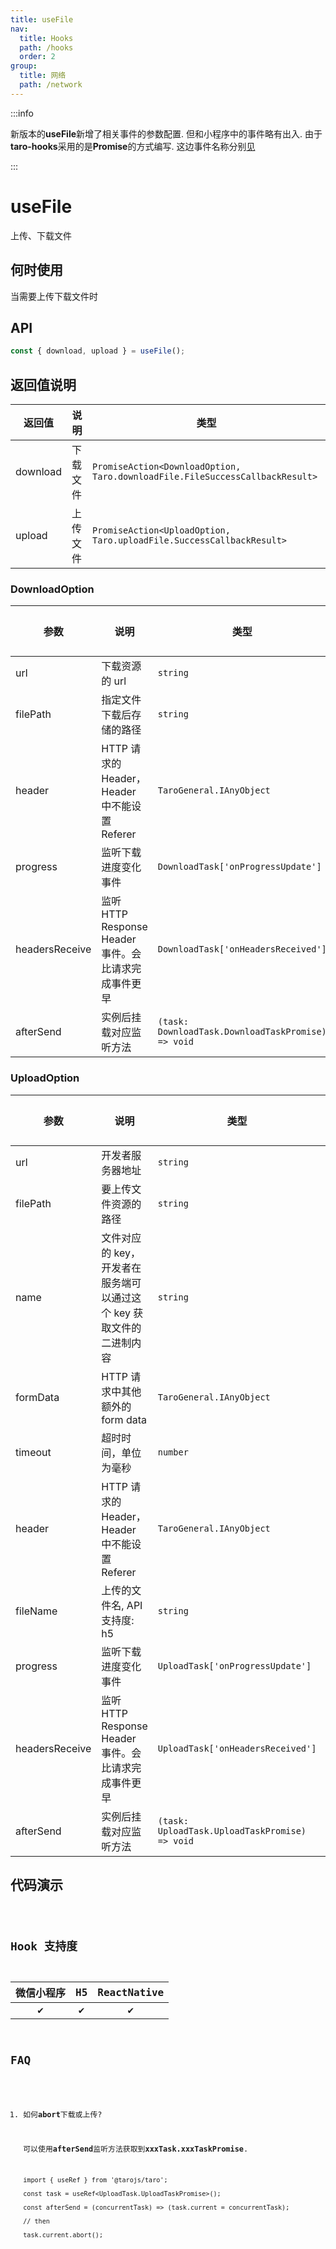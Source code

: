 ```yaml
---
title: useFile
nav:
  title: Hooks
  path: /hooks
  order: 2
group:
  title: 网络
  path: /network
---
```


:::info

新版本的**useFile**新增了相关事件的参数配置. 但和小程序中的事件略有出入. 由于**taro-hooks**采用的是**Promise**的方式编写. 这边事件名称分别[见](https://github.com/NervJS/taro/issues/509#issuecomment-415254183)

:::

# useFile

上传、下载文件

## 何时使用

当需要上传下载文件时

## API

```jsx
const { download, upload } = useFile();
```

## 返回值说明

| 返回值   | 说明     | 类型                                                                         |
| -------- | -------- | ---------------------------------------------------------------------------- |
| download | 下载文件 | `PromiseAction<DownloadOption, Taro.downloadFile.FileSuccessCallbackResult>` |
| upload   | 上传文件 | `PromiseAction<UploadOption, Taro.uploadFile.SuccessCallbackResult>`         |

### DownloadOption

| 参数           | 说明                                                 | 类型                                               | 默认值 |
| -------------- | ---------------------------------------------------- | -------------------------------------------------- | ------ |
| url            | 下载资源的 url                                       | `string`                                           | -      |
| filePath       | 指定文件下载后存储的路径                             | `string`                                           | -      |
| header         | HTTP 请求的 Header，Header 中不能设置 Referer        | `TaroGeneral.IAnyObject`                           | -      |
| progress       | 监听下载进度变化事件                                 | `DownloadTask['onProgressUpdate']`                 | -      |
| headersReceive | 监听 HTTP Response Header 事件。会比请求完成事件更早 | `DownloadTask['onHeadersReceived']`                | -      |
| afterSend      | 实例后挂载对应监听方法                               | `(task: DownloadTask.DownloadTaskPromise) => void` | -      |

### UploadOption

| 参数           | 说明                                                                | 类型                                           | 默认值 |
| -------------- | ------------------------------------------------------------------- | ---------------------------------------------- | ------ |
| url            | 开发者服务器地址                                                    | `string`                                       | -      |
| filePath       | 要上传文件资源的路径                                                | `string`                                       | -      |
| name           | 文件对应的 key，开发者在服务端可以通过这个 key 获取文件的二进制内容 | `string`                                       | -      |
| formData       | HTTP 请求中其他额外的 form data                                     | `TaroGeneral.IAnyObject`                       | -      |
| timeout        | 超时时间，单位为毫秒                                                | `number`                                       | -      |
| header         | HTTP 请求的 Header，Header 中不能设置 Referer                       | `TaroGeneral.IAnyObject`                       | -      |
| fileName       | 上传的文件名, API 支持度: h5                                        | `string`                                       | -      |
| progress       | 监听下载进度变化事件                                                | `UploadTask['onProgressUpdate']`               | -      |
| headersReceive | 监听 HTTP Response Header 事件。会比请求完成事件更早                | `UploadTask['onHeadersReceived']`              | -      |
| afterSend      | 实例后挂载对应监听方法                                              | `(task: UploadTask.UploadTaskPromise) => void` | -      |

## 代码演示

<code src="useFile/index" group="network" />

## Hook 支持度

| 微信小程序 | H5  | ReactNative |
| :--------: | :-: | :---------: |
|     ✔️     | ✔️  |     ✔️      |

## FAQ

1. 如何**abort**下载或上传?

   可以使用**afterSend**监听方法获取到**xxxTask.xxxTaskPromise**.

   ```tsx showLineNumbers
   import { useRef } from '@tarojs/taro';

   const task = useRef<UploadTask.UploadTaskPromise>();

   const afterSend = (concurrentTask) => (task.current = concurrentTask);

   // then

   task.current.abort();
   ```
